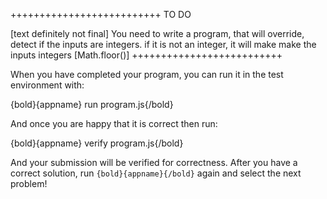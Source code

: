 ++++++++++++++++++++++++++
TO DO

[text definitely not final]
You need to write a program, that will override, detect if the inputs are integers.
if it is not an integer, it will make make the inputs integers [Math.floor()]
++++++++++++++++++++++++++


When you have completed your program, you can run it in the test environment with:

  {bold}{appname} run program.js{/bold}

And once you are happy that it is correct then run:

  {bold}{appname} verify program.js{/bold}

And your submission will be verified for correctness. After you have
a correct solution, run `{bold}{appname}{/bold}` again and select the next problem!
